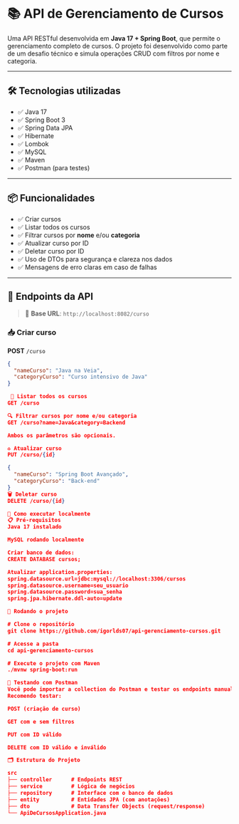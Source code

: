# 📚 API de Gerenciamento de Cursos

Uma API RESTful desenvolvida em **Java 17 + Spring Boot**, que permite o gerenciamento completo de cursos. O projeto foi desenvolvido como parte de um desafio técnico e simula operações CRUD com filtros por nome e categoria.

---

## 🛠️ Tecnologias utilizadas

- ✅ Java 17
- ✅ Spring Boot 3
- ✅ Spring Data JPA
- ✅ Hibernate
- ✅ Lombok
- ✅ MySQL
- ✅ Maven
- ✅ Postman (para testes)

---

## 📦 Funcionalidades

- ✅ Criar cursos
- ✅ Listar todos os cursos
- ✅ Filtrar cursos por **nome** e/ou **categoria**
- ✅ Atualizar curso por ID
- ✅ Deletar curso por ID
- ✅ Uso de DTOs para segurança e clareza nos dados
- ✅ Mensagens de erro claras em caso de falhas

---

## 🔗 Endpoints da API

> 📍 **Base URL**: `http://localhost:8082/curso`

### 📥 Criar curso
**POST** `/curso`
```json
{
  "nameCurso": "Java na Veia",
  "categoryCurso": "Curso intensivo de Java"
}

 📄 Listar todos os cursos
GET /curso

🔍 Filtrar cursos por nome e/ou categoria
GET /curso?name=Java&category=Backend

Ambos os parâmetros são opcionais.

♻️ Atualizar curso
PUT /curso/{id}

{
  "nameCurso": "Spring Boot Avançado",
  "categoryCurso": "Back-end"
}
🗑️ Deletar curso
DELETE /curso/{id}

🧰 Como executar localmente
📋 Pré-requisitos
Java 17 instalado

MySQL rodando localmente

Criar banco de dados:
CREATE DATABASE cursos;

Atualizar application.properties:
spring.datasource.url=jdbc:mysql://localhost:3306/cursos
spring.datasource.username=seu_usuario
spring.datasource.password=sua_senha
spring.jpa.hibernate.ddl-auto=update

🚀 Rodando o projeto

# Clone o repositório
git clone https://github.com/igorlds07/api-gerenciamento-cursos.git

# Acesse a pasta
cd api-gerenciamento-cursos

# Execute o projeto com Maven
./mvnw spring-boot:run

🧪 Testando com Postman
Você pode importar a collection do Postman e testar os endpoints manualmente.
Recomendo testar:

POST (criação de curso)

GET com e sem filtros

PUT com ID válido

DELETE com ID válido e inválido

🗂️ Estrutura do Projeto

src
├── controller      # Endpoints REST
├── service         # Lógica de negócios
├── repository      # Interface com o banco de dados
├── entity          # Entidades JPA (com anotações)
├── dto             # Data Transfer Objects (request/response)
└── ApiDeCursosApplication.java
